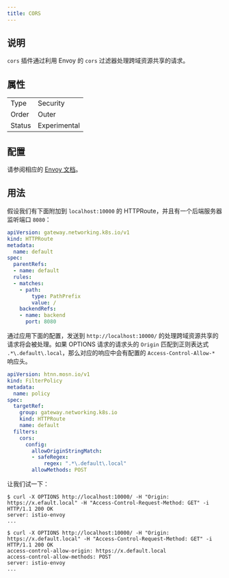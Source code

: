 ```yaml
---
title: CORS
---
```


## 说明

`cors` 插件通过利用 Envoy 的 `cors` 过滤器处理跨域资源共享的请求。

## 属性

|        |              |
|--------|--------------|
| Type   | Security     |
| Order  | Outer        |
| Status | Experimental |

## 配置

请参阅相应的 [Envoy 文档](https://www.envoyproxy.io/docs/envoy/v1.29.5/configuration/http/http_filters/cors_filter)。

## 用法

假设我们有下面附加到 `localhost:10000` 的 HTTPRoute，并且有一个后端服务器监听端口 `8080`：

```yaml
apiVersion: gateway.networking.k8s.io/v1
kind: HTTPRoute
metadata:
  name: default
spec:
  parentRefs:
  - name: default
  rules:
  - matches:
    - path:
        type: PathPrefix
        value: /
    backendRefs:
    - name: backend
      port: 8080
```

通过应用下面的配置，发送到 `http://localhost:10000/` 的处理跨域资源共享的请求将会被处理。如果 OPTIONS 请求的请求头的 `Origin` 匹配到正则表达式 `.*\.default\.local`，那么对应的响应中会有配置的 `Access-Control-Allow-*` 响应头。

```yaml
apiVersion: htnn.mosn.io/v1
kind: FilterPolicy
metadata:
  name: policy
spec:
  targetRef:
    group: gateway.networking.k8s.io
    kind: HTTPRoute
    name: default
  filters:
    cors:
      config:
        allowOriginStringMatch:
        - safeRegex:
            regex: ".*\.default\.local"
        allowMethods: POST
```

让我们试一下：

```shell
$ curl -X OPTIONS http://localhost:10000/ -H "Origin: https://x.efault.local" -H "Access-Control-Request-Method: GET" -i
HTTP/1.1 200 OK
server: istio-envoy
...

$ curl -X OPTIONS http://localhost:10000/ -H "Origin: https://x.default.local" -H "Access-Control-Request-Method: GET" -i
HTTP/1.1 200 OK
access-control-allow-origin: https://x.default.local
access-control-allow-methods: POST
server: istio-envoy
...
```
